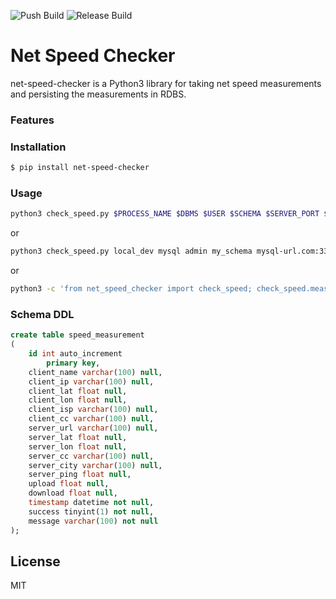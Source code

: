 ![Push Build](https://github.com/radupetre/net-speed-checker/workflows/build-push/badge.svg)
![Release Build](https://github.com/radupetre/net-speed-checker/workflows/build-release/badge.svg)

# Net Speed Checker

net-speed-checker is a Python3 library for taking net speed measurements and persisting the measurements in RDBS.

### Features


### Installation

```sh
$ pip install net-speed-checker
```

### Usage

```sh
python3 check_speed.py $PROCESS_NAME $DBMS $USER $SCHEMA $SERVER_PORT $PASSWORD
```

or

```sh
python3 check_speed.py local_dev mysql admin my_schema mysql-url.com:3306 pa$$w0rd
```

or

```sh
python3 -c 'from net_speed_checker import check_speed; check_speed.measure("local_dev", "mysql", "admin", "my_schema", "mysql-url.com:3306", "pa$$w0rd")'
```

### Schema DDL

```sql
create table speed_measurement
(
	id int auto_increment
		primary key,
	client_name varchar(100) null,
	client_ip varchar(100) null,
	client_lat float null,
	client_lon float null,
	client_isp varchar(100) null,
	client_cc varchar(100) null,
	server_url varchar(100) null,
	server_lat float null,
	server_lon float null,
	server_cc varchar(100) null,
	server_city varchar(100) null,
	server_ping float null,
	upload float null,
	download float null,
	timestamp datetime not null,
	success tinyint(1) not null,
	message varchar(100) not null
);
```

License
----

MIT
